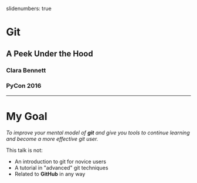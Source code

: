 slidenumbers: true

# Git
## A Peek Under the Hood

### Clara Bennett
### PyCon 2016

---
# My Goal

_To improve your mental model of **git** and give you tools to continue learning and become a more effective git user._


This talk is not:

* An introduction to git for novice users
* A tutorial in "advanced" git techniques
* Related to **GitHub** in any way
